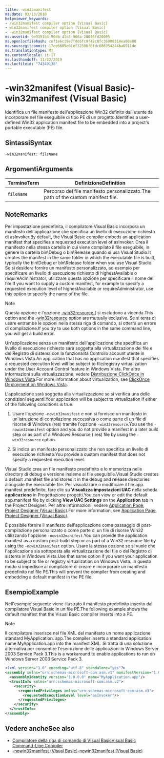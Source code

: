 ```yaml
---
title: -win32manifest
ms.date: 03/13/2018
helpviewer_keywords:
- /win32manifest compiler option [Visual Basic]
- win32manifest compiler option [Visual Basic]
- -win32manifest compiler option [Visual Basic]
ms.assetid: 9e3191b4-90db-41c8-966a-28036fd20005
ms.openlocfilehash: cef1e6c19e7fdd6fc9f42c8fc36008314ea80a80
ms.sourcegitcommit: 17ee6605e01ef32506f8fdc686954244ba6911de
ms.translationtype: MT
ms.contentlocale: it-IT
ms.lasthandoff: 11/22/2019
ms.locfileid: "74349138"
---
```

# <a name="-win32manifest-visual-basic"></a><span data-ttu-id="24130-102">-win32manifest (Visual Basic)</span><span class="sxs-lookup"><span data-stu-id="24130-102">-win32manifest (Visual Basic)</span></span>
<span data-ttu-id="24130-103">Identifica un file manifesto dell'applicazione Win32 definito dall'utente da incorporare nel file eseguibile di tipo PE di un progetto.</span><span class="sxs-lookup"><span data-stu-id="24130-103">Identifies a user-defined Win32 application manifest file to be embedded into a project's portable executable (PE) file.</span></span>  
  
## <a name="syntax"></a><span data-ttu-id="24130-104">Sintassi</span><span class="sxs-lookup"><span data-stu-id="24130-104">Syntax</span></span>  
  
```console  
-win32manifest: fileName  
```  
  
## <a name="arguments"></a><span data-ttu-id="24130-105">Argomenti</span><span class="sxs-lookup"><span data-stu-id="24130-105">Arguments</span></span>  
  
|<span data-ttu-id="24130-106">Termine</span><span class="sxs-lookup"><span data-stu-id="24130-106">Term</span></span>|<span data-ttu-id="24130-107">Definizione</span><span class="sxs-lookup"><span data-stu-id="24130-107">Definition</span></span>|  
|---|---|  
|`fileName`|<span data-ttu-id="24130-108">Percorso del file manifesto personalizzato.</span><span class="sxs-lookup"><span data-stu-id="24130-108">The path of the custom manifest file.</span></span>|  
  
## <a name="remarks"></a><span data-ttu-id="24130-109">Note</span><span class="sxs-lookup"><span data-stu-id="24130-109">Remarks</span></span>  
 <span data-ttu-id="24130-110">Per impostazione predefinita, il compilatore Visual Basic incorpora un manifesto dell'applicazione che specifica un livello di esecuzione richiesto di asInvoker.</span><span class="sxs-lookup"><span data-stu-id="24130-110">By default, the Visual Basic compiler embeds an application manifest that specifies a requested execution level of asInvoker.</span></span> <span data-ttu-id="24130-111">Crea il manifesto nella stessa cartella in cui viene compilato il file eseguibile, in genere la cartella bin\Debug o bin\Release quando si usa Visual Studio.</span><span class="sxs-lookup"><span data-stu-id="24130-111">It creates the manifest in the same folder in which the executable file is built, typically the bin\Debug or bin\Release folder when you use Visual Studio.</span></span> <span data-ttu-id="24130-112">Se si desidera fornire un manifesto personalizzato, ad esempio per specificare un livello di esecuzione richiesto di highestAvailable o requireAdministrator, utilizzare questa opzione per specificare il nome del file.</span><span class="sxs-lookup"><span data-stu-id="24130-112">If you want to supply a custom manifest, for example to specify a requested execution level of highestAvailable or requireAdministrator, use this option to specify the name of the file.</span></span>  
  
> [!NOTE]
> <span data-ttu-id="24130-113">Questa opzione e l'opzione [-win32resource (](../../../visual-basic/reference/command-line-compiler/win32resource.md) si escludono a vicenda.</span><span class="sxs-lookup"><span data-stu-id="24130-113">This option and the [-win32resource](../../../visual-basic/reference/command-line-compiler/win32resource.md) option are mutually exclusive.</span></span> <span data-ttu-id="24130-114">Se si tenta di usare entrambe le opzioni nella stessa riga di comando, si otterrà un errore di compilazione.</span><span class="sxs-lookup"><span data-stu-id="24130-114">If you try to use both options in the same command line, you will get a build error.</span></span>  
  
 <span data-ttu-id="24130-115">Un'applicazione senza un manifesto dell'applicazione che specifica un livello di esecuzione richiesto sarà soggetta alla virtualizzazione dei file e del Registro di sistema con la funzionalità Controllo account utente in Windows Vista.</span><span class="sxs-lookup"><span data-stu-id="24130-115">An application that has no application manifest that specifies a requested execution level will be subject to file/registry virtualization under the User Account Control feature in Windows Vista.</span></span> <span data-ttu-id="24130-116">Per altre informazioni sulla virtualizzazione, vedere [Distribuzione ClickOnce in Windows Vista](/visualstudio/deployment/clickonce-deployment-on-windows-vista).</span><span class="sxs-lookup"><span data-stu-id="24130-116">For more information about virtualization, see [ClickOnce Deployment on Windows Vista](/visualstudio/deployment/clickonce-deployment-on-windows-vista).</span></span>  
  
 <span data-ttu-id="24130-117">L'applicazione sarà soggetta alla virtualizzazione se si verifica una delle condizioni seguenti:</span><span class="sxs-lookup"><span data-stu-id="24130-117">Your application will be subject to virtualization if either of the following conditions is true:</span></span>  
  
1. <span data-ttu-id="24130-118">Usare l'opzione `-nowin32manifest` e non si fornisce un manifesto in un'istruzione di compilazione successiva o come parte di un file di risorse di Windows (res) tramite l'opzione `-win32resource`.</span><span class="sxs-lookup"><span data-stu-id="24130-118">You use the `-nowin32manifest` option and you do not provide a manifest in a later build step or as part of a Windows Resource (.res) file by using the `-win32resource` option.</span></span>  
  
2. <span data-ttu-id="24130-119">Si indica un manifesto personalizzato che non specifica un livello di esecuzione richiesto.</span><span class="sxs-lookup"><span data-stu-id="24130-119">You provide a custom manifest that does not specify a requested execution level.</span></span>  
  
 <span data-ttu-id="24130-120">Visual Studio crea un file manifesto predefinito e lo memorizza nelle directory di debug e versione insieme al file eseguibile.</span><span class="sxs-lookup"><span data-stu-id="24130-120">Visual Studio creates a default .manifest file and stores it in the debug and release directories alongside the executable file.</span></span> <span data-ttu-id="24130-121">Per visualizzare o modificare il file app. manifest predefinito, fare clic su **Visualizza impostazioni UAC** nella scheda **applicazione** in Progettazione progetti.</span><span class="sxs-lookup"><span data-stu-id="24130-121">You can view or edit the default app.manifest file by clicking **View UAC Settings** on the **Application** tab in the Project Designer.</span></span> <span data-ttu-id="24130-122">Per altre informazioni, vedere [Application Page, Project Designer (Visual Basic)](/visualstudio/ide/reference/application-page-project-designer-visual-basic).</span><span class="sxs-lookup"><span data-stu-id="24130-122">For more information, see [Application Page, Project Designer (Visual Basic)](/visualstudio/ide/reference/application-page-project-designer-visual-basic).</span></span>  
  
 <span data-ttu-id="24130-123">È possibile fornire il manifesto dell'applicazione come passaggio di post-compilazione personalizzato o come parte di un file di risorse Win32 utilizzando l'opzione `-nowin32manifest`.</span><span class="sxs-lookup"><span data-stu-id="24130-123">You can provide the application manifest as a custom post-build step or as part of a Win32 resource file by using the `-nowin32manifest` option.</span></span> <span data-ttu-id="24130-124">Usare la stessa opzione se si vuole che l'applicazione sia sottoposta alla virtualizzazione dei file o del Registro di sistema in Windows Vista.</span><span class="sxs-lookup"><span data-stu-id="24130-124">Use that same option if you want your application to be subject to file or registry virtualization on Windows Vista.</span></span> <span data-ttu-id="24130-125">In questo modo si impedisce al compilatore di creare e incorporare un manifesto predefinito nel file PE.</span><span class="sxs-lookup"><span data-stu-id="24130-125">This will prevent the compiler from creating and embedding a default manifest in the PE file.</span></span>  
  
## <a name="example"></a><span data-ttu-id="24130-126">Esempio</span><span class="sxs-lookup"><span data-stu-id="24130-126">Example</span></span>  
 <span data-ttu-id="24130-127">Nell'esempio seguente viene illustrato il manifesto predefinito inserito dal compilatore Visual Basic in un file PE.</span><span class="sxs-lookup"><span data-stu-id="24130-127">The following example shows the default manifest that the Visual Basic compiler inserts into a PE.</span></span>  
  
> [!NOTE]
> <span data-ttu-id="24130-128">Il compilatore inserisce nel file XML del manifesto un nome applicazione standard MyApplication. app.</span><span class="sxs-lookup"><span data-stu-id="24130-128">The compiler inserts a standard application name MyApplication.app into the manifest XML.</span></span> <span data-ttu-id="24130-129">Si tratta di una soluzione alternativa per consentire l'esecuzione delle applicazioni in Windows Server 2003 Service Pack 3.</span><span class="sxs-lookup"><span data-stu-id="24130-129">This is a workaround to enable applications to run on Windows Server 2003 Service Pack 3.</span></span>  
  
```xml  
<?xml version="1.0" encoding="utf-8" standalone="yes"?>  
<assembly xmlns="urn:schemas-microsoft-com:asm.v1" manifestVersion="1.0">  
  <assemblyIdentity version="1.0.0.0" name="MyApplication.app"/>  
  <trustInfo xmlns="urn:schemas-microsoft-com:asm.v2">  
    <security>  
      <requestedPrivileges xmlns="urn:schemas-microsoft-com:asm.v3">  
        <requestedExecutionLevel level="asInvoker"/>  
      </requestedPrivileges>  
    </security>  
  </trustInfo>  
</assembly>  
```  
  
## <a name="see-also"></a><span data-ttu-id="24130-130">Vedere anche</span><span class="sxs-lookup"><span data-stu-id="24130-130">See also</span></span>

- [<span data-ttu-id="24130-131">Compilatore della riga di comando di Visual Basic</span><span class="sxs-lookup"><span data-stu-id="24130-131">Visual Basic Command-Line Compiler</span></span>](../../../visual-basic/reference/command-line-compiler/index.md)
- [<span data-ttu-id="24130-132">-nowin32manifest (Visual Basic)</span><span class="sxs-lookup"><span data-stu-id="24130-132">-nowin32manifest (Visual Basic)</span></span>](../../../visual-basic/reference/command-line-compiler/nowin32manifest.md)
